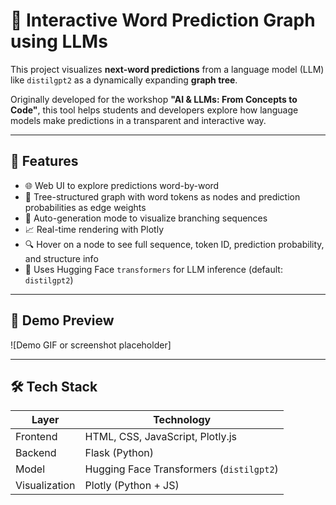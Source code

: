 # 🔮 Interactive Word Prediction Graph using LLMs

This project visualizes **next-word predictions** from a language model (LLM) like `distilgpt2` as a dynamically expanding **graph tree**.

Originally developed for the workshop **"AI & LLMs: From Concepts to Code"**, this tool helps students and developers explore how language models make predictions in a transparent and interactive way.

---

## 🚀 Features

- 🌐 Web UI to explore predictions word-by-word
- 🌳 Tree-structured graph with word tokens as nodes and prediction probabilities as edge weights
- 🔁 Auto-generation mode to visualize branching sequences
- 📈 Real-time rendering with Plotly
- 🔍 Hover on a node to see full sequence, token ID, prediction probability, and structure info
- 🧠 Uses Hugging Face `transformers` for LLM inference (default: `distilgpt2`)

---

## 📸 Demo Preview

![Demo GIF or screenshot placeholder]

---

## 🛠️ Tech Stack

| Layer     | Technology                       |
|-----------|----------------------------------|
| Frontend  | HTML, CSS, JavaScript, Plotly.js |
| Backend   | Flask (Python)                   |
| Model     | Hugging Face Transformers (`distilgpt2`) |
| Visualization | Plotly (Python + JS)         |

